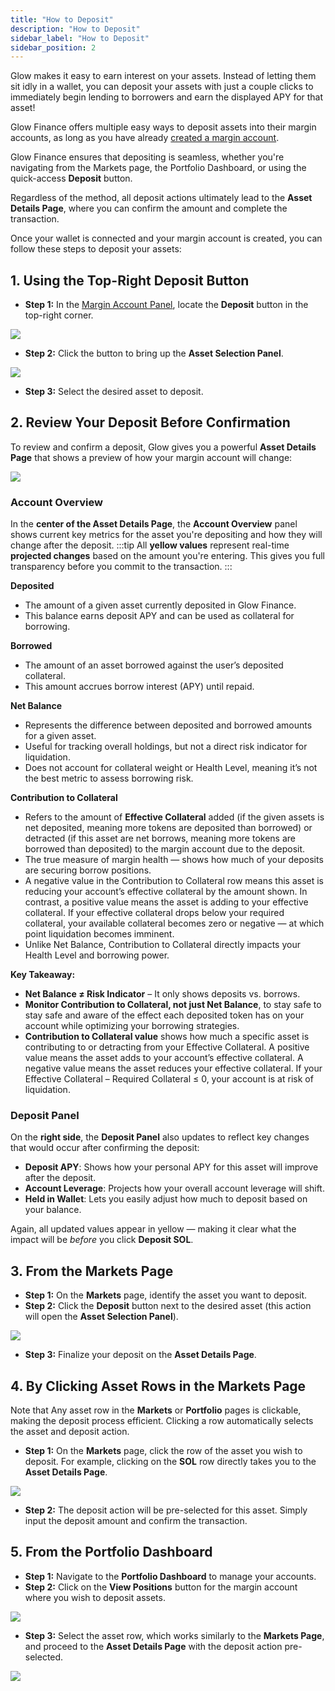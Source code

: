 ```yaml
---
title: "How to Deposit"
description: "How to Deposit"
sidebar_label: "How to Deposit"
sidebar_position: 2
---
```


Glow makes it easy to earn interest on your assets. Instead of letting them sit idly in a wallet, you can deposit your assets with just a couple clicks to immediately begin lending to borrowers and earn the displayed APY for that asset!

Glow Finance offers multiple easy ways to deposit assets into their margin accounts, as long as you have already [created a margin account](../03-margin-accounts/how-to-create-a-margin-account.md).

Glow Finance ensures that depositing is seamless, whether you're navigating from the Markets page, the Portfolio Dashboard, or using the quick-access **Deposit** button.

Regardless of the method, all deposit actions ultimately lead to the **Asset Details Page**, where you can confirm the amount and complete the transaction.

Once your wallet is connected and your margin account is created, you can follow these steps to deposit your assets:

## 1. Using the Top-Right Deposit Button

- **Step 1:** In the [Margin Account Panel](../margin-accounts/portfolio-management#margin-account-panel-explainer), locate the **Deposit** button in the top-right corner.

![](/img/deposit-1.png)

- **Step 2:** Click the button to bring up the **Asset Selection Panel**.

![](/img/deposit-2.png)

- **Step 3:** Select the desired asset to deposit.

## 2. Review Your Deposit Before Confirmation

To review and confirm a deposit, Glow gives you a powerful **Asset Details Page** that shows a preview of how your margin account will change:

![](/img/deposit-9.png)

### Account Overview

In the **center of the Asset Details Page**, the **Account Overview** panel shows current key metrics for the asset you're depositing and how they will change after the deposit.
:::tip
All **yellow values** represent real-time **projected changes** based on the amount you're entering. This gives you full transparency before you commit to the transaction.
:::

**Deposited**

- The amount of a given asset currently deposited in Glow Finance.
- This balance earns deposit APY and can be used as collateral for borrowing.

**Borrowed**

- The amount of an asset borrowed against the user’s deposited collateral.
- This amount accrues borrow interest (APY) until repaid.

**Net Balance**

- Represents the difference between deposited and borrowed amounts for a given asset.
- Useful for tracking overall holdings, but not a direct risk indicator for liquidation.
- Does not account for collateral weight or Health Level, meaning it’s not the best metric to assess borrowing risk.

**Contribution to Collateral**

- Refers to the amount of **Effective Collateral** added (if the given assets is net deposited, meaning more tokens are deposited than borrowed) or detracted (if this asset are net borrows, meaning more tokens are borrowed than deposited) to the margin account due to the deposit.
- The true measure of margin health — shows how much of your deposits are securing borrow positions.
- A negative value in the Contribution to Collateral row means this asset is reducing your account’s effective collateral by the amount shown. In contrast, a positive value means the asset is adding to your effective collateral. If your effective collateral drops below your required collateral, your available collateral becomes zero or negative — at which point liquidation becomes imminent.
- Unlike Net Balance, Contribution to Collateral directly impacts your Health Level and borrowing power.

**Key Takeaway:**
- **Net Balance ≠ Risk Indicator** – It only shows deposits vs. borrows.
- **Monitor Contribution to Collateral, not just Net Balance**, to stay safe to stay safe and aware of the effect each deposited token has on your account while optimizing your borrowing strategies.
- **Contribution to Collateral value** shows how much a specific asset is contributing to or detracting from your Effective Collateral. A positive value means the asset adds to your account’s effective collateral. A negative value means the asset reduces your effective collateral. If your Effective Collateral – Required Collateral ≤ 0, your account is at risk of liquidation.

### Deposit Panel

On the **right side**, the **Deposit Panel** also updates to reflect key changes that would occur after confirming the deposit:

- **Deposit APY**: Shows how your personal APY for this asset will improve after the deposit.
- **Account Leverage**: Projects how your overall account leverage will shift.
- **Held in Wallet**: Lets you easily adjust how much to deposit based on your balance.

Again, all updated values appear in yellow — making it clear what the impact will be *before* you click **Deposit SOL**.

## 3. From the Markets Page

- **Step 1:** On the **Markets** page, identify the asset you want to deposit.
- **Step 2:** Click the **Deposit** button next to the desired asset (this action will open the **Asset Selection Panel**).

![](/img/deposit-10.png)

- **Step 3:** Finalize your deposit on the **Asset Details Page**.

## 4. By Clicking Asset Rows in the Markets Page

Note that Any asset row in the **Markets** or **Portfolio** pages is clickable, making the deposit process efficient. Clicking a row automatically selects the asset and deposit action.

- **Step 1:** On the **Markets** page, click the row of the asset you wish to deposit. For example, clicking on the **SOL** row directly takes you to the **Asset Details Page**.

![](/img/deposit-6.png)

- **Step 2:** The deposit action will be pre-selected for this asset. Simply input the deposit amount and confirm the transaction.

## 5. From the Portfolio Dashboard

- **Step 1:** Navigate to the **Portfolio Dashboard** to manage your accounts.
- **Step 2:** Click on the **View Positions** button for the margin account where you wish to deposit assets.

![](/img/deposit-7.png)

- **Step 3:** Select the asset row, which works similarly to the **Markets Page**, and proceed to the **Asset Details Page** with the deposit action pre-selected.

![](/img/deposit-11.png)
